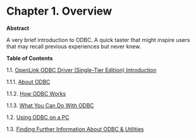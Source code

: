 <div id="lite_odbcintro" class="chapter">

<div class="titlepage">

<div>

<div>

# Chapter 1. Overview

</div>

<div>

<div class="abstract">

**Abstract**

A very brief introduction to ODBC. A quick taster that might inspire
users that may recall previous experiences but never knew.

</div>

</div>

</div>

</div>

<div class="toc">

**Table of Contents**

<span class="section">1.1. [OpenLink ODBC Driver (Single-Tier Edition)
Introduction](lite_introodbc.html)</span>

<span class="section">1.1.1. [About
ODBC](lite_introodbc.html#lite_aboutodbc)</span>

<span class="section">1.1.2. [How ODBC
Works](lite_introodbc.html#lite_howodbcworks)</span>

<span class="section">1.1.3. [What You Can Do With
ODBC](lite_introodbc.html#lite_whatcanudowodbc)</span>

<span class="section">1.2. [Using ODBC on a
PC](lite_UsingOdbcOnAPC.html)</span>

<span class="section">1.3. [Finding Further Information About ODBC &
Utilities](lite_furtherinfo.html)</span>

</div>

</div>
